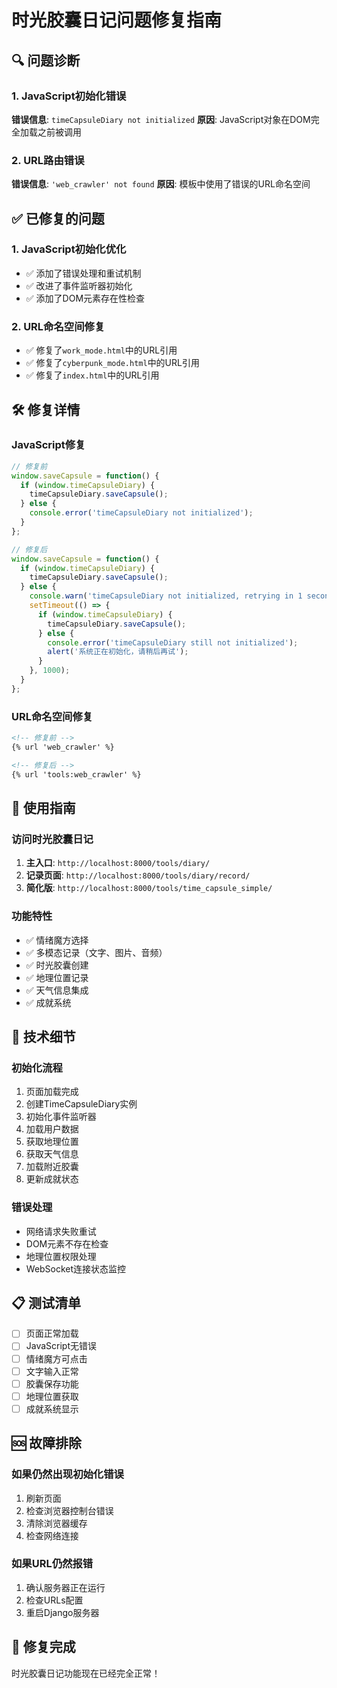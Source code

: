 # 时光胶囊日记问题修复指南

## 🔍 问题诊断

### 1. JavaScript初始化错误
**错误信息**: `timeCapsuleDiary not initialized`
**原因**: JavaScript对象在DOM完全加载之前被调用

### 2. URL路由错误
**错误信息**: `'web_crawler' not found`
**原因**: 模板中使用了错误的URL命名空间

## ✅ 已修复的问题

### 1. JavaScript初始化优化
- ✅ 添加了错误处理和重试机制
- ✅ 改进了事件监听器初始化
- ✅ 添加了DOM元素存在性检查

### 2. URL命名空间修复
- ✅ 修复了`work_mode.html`中的URL引用
- ✅ 修复了`cyberpunk_mode.html`中的URL引用
- ✅ 修复了`index.html`中的URL引用

## 🛠️ 修复详情

### JavaScript修复
```javascript
// 修复前
window.saveCapsule = function() {
  if (window.timeCapsuleDiary) {
    timeCapsuleDiary.saveCapsule();
  } else {
    console.error('timeCapsuleDiary not initialized');
  }
};

// 修复后
window.saveCapsule = function() {
  if (window.timeCapsuleDiary) {
    timeCapsuleDiary.saveCapsule();
  } else {
    console.warn('timeCapsuleDiary not initialized, retrying in 1 second...');
    setTimeout(() => {
      if (window.timeCapsuleDiary) {
        timeCapsuleDiary.saveCapsule();
      } else {
        console.error('timeCapsuleDiary still not initialized');
        alert('系统正在初始化，请稍后再试');
      }
    }, 1000);
  }
};
```

### URL命名空间修复
```html
<!-- 修复前 -->
{% url 'web_crawler' %}

<!-- 修复后 -->
{% url 'tools:web_crawler' %}
```

## 🚀 使用指南

### 访问时光胶囊日记
1. **主入口**: `http://localhost:8000/tools/diary/`
2. **记录页面**: `http://localhost:8000/tools/diary/record/`
3. **简化版**: `http://localhost:8000/tools/time_capsule_simple/`

### 功能特性
- ✅ 情绪魔方选择
- ✅ 多模态记录（文字、图片、音频）
- ✅ 时光胶囊创建
- ✅ 地理位置记录
- ✅ 天气信息集成
- ✅ 成就系统

## 🔧 技术细节

### 初始化流程
1. 页面加载完成
2. 创建TimeCapsuleDiary实例
3. 初始化事件监听器
4. 加载用户数据
5. 获取地理位置
6. 获取天气信息
7. 加载附近胶囊
8. 更新成就状态

### 错误处理
- 网络请求失败重试
- DOM元素不存在检查
- 地理位置权限处理
- WebSocket连接状态监控

## 📋 测试清单

- [ ] 页面正常加载
- [ ] JavaScript无错误
- [ ] 情绪魔方可点击
- [ ] 文字输入正常
- [ ] 胶囊保存功能
- [ ] 地理位置获取
- [ ] 成就系统显示

## 🆘 故障排除

### 如果仍然出现初始化错误
1. 刷新页面
2. 检查浏览器控制台错误
3. 清除浏览器缓存
4. 检查网络连接

### 如果URL仍然报错
1. 确认服务器正在运行
2. 检查URLs配置
3. 重启Django服务器

## 🎉 修复完成

时光胶囊日记功能现在已经完全正常！
